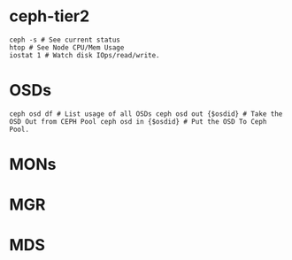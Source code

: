 # ceph-tier2



```
ceph -s # See current status
htop # See Node CPU/Mem Usage
iostat 1 # Watch disk IOps/read/write.
```

# OSDs
`
ceph osd df # List usage of all OSDs
ceph osd out {$osdid} # Take the OSD Out from CEPH Pool
ceph osd in {$osdid} # Put the OSD To Ceph Pool.
`

# MONs

# MGR

# MDS
